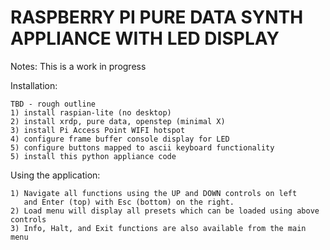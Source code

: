 # RASPBERRY PI PURE DATA SYNTH APPLIANCE WITH LED DISPLAY
 
Notes:
This is a work in progress

Installation:
```
TBD - rough outline
1) install raspian-lite (no desktop)
2) install xrdp, pure data, openstep (minimal X)
3) install Pi Access Point WIFI hotspot
4) configure frame buffer console display for LED
5) configure buttons mapped to ascii keyboard functionality
5) install this python appliance code
```

Using the application:
```
1) Navigate all functions using the UP and DOWN controls on left
   and Enter (top) with Esc (bottom) on the right.
2) Load menu will display all presets which can be loaded using above controls
3) Info, Halt, and Exit functions are also available from the main menu 
```
